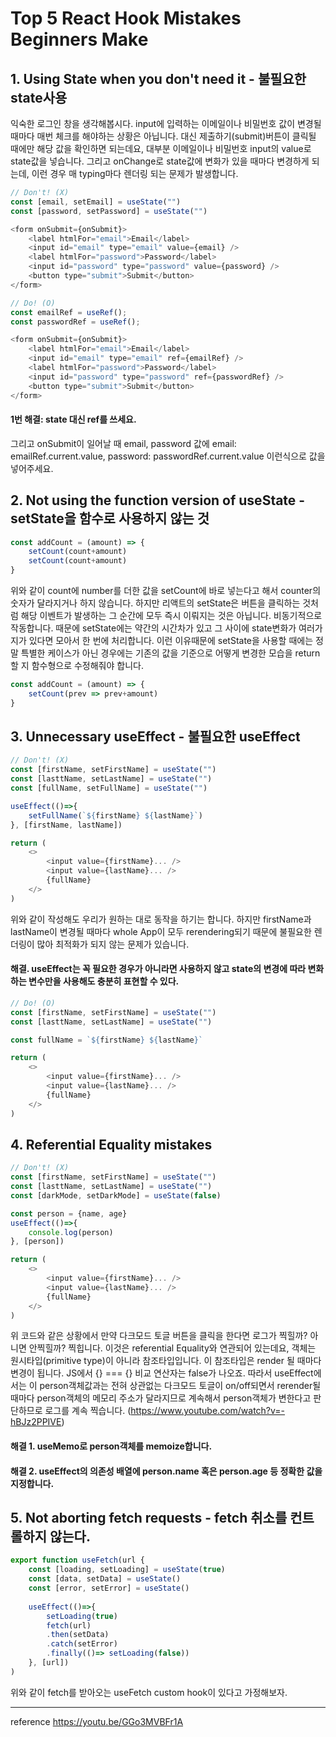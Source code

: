 # Top 5 React Hook Mistakes Beginners Make
## 1. Using State when you don't need it - 불필요한 state사용
익숙한 로그인 창을 생각해봅시다.
input에 입력하는 이메일이나 비밀번호 값이 변경될 때마다 매번 체크를 해야하는 상황은 아닙니다. 대신 제출하기(submit)버튼이 클릭될 때에만 해당 값을 확인하면 되는데요, 대부분 이메일이나 비밀번호 input의 value로 state값을 넣습니다. 그리고 onChange로 state값에 변화가 있을 때마다 변경하게 되는데, 이런 경우 매 typing마다 렌더링 되는 문제가 발생합니다.
```javascript
// Don't! (X)
const [email, setEmail] = useState("")
const [password, setPassword] = useState("")

<form onSubmit={onSubmit}>
    <label htmlFor="email">Email</label>
    <input id="email" type="email" value={email} />
    <label htmlFor="password">Password</label>
    <input id="password" type="password" value={password} />
    <button type="submit">Submit</button>
</form>
```

```javascript
// Do! (O)
const emailRef = useRef();
const passwordRef = useRef();

<form onSubmit={onSubmit}>
    <label htmlFor="email">Email</label>
    <input id="email" type="email" ref={emailRef} />
    <label htmlFor="password">Password</label>
    <input id="password" type="password" ref={passwordRef} />
    <button type="submit">Submit</button>
</form>
```
#### 1번 해결: state 대신 ref를 쓰세요.
그리고 onSubmit이 일어날 때 email, password 값에 email: emailRef.current.value, password: passwordRef.current.value
이런식으로 값을 넣어주세요.

## 2. Not using the function version of useState - setState을 함수로 사용하지 않는 것
```javascript
const addCount = (amount) => {
    setCount(count+amount)
    setCount(count+amount)
}
```
위와 같이 count에 number를 더한 값을 setCount에 바로 넣는다고 해서 counter의 숫자가 달라지거나 하지 않습니다. 하지만 리액트의 setState은 버튼을 클릭하는 것처럼 해당 이벤트가 발생하는 그 순간에 모두 즉시 이뤄지는 것은 아닙니다. 비동기적으로 작동합니다. 때문에 setState에는 약간의 시간차가 있고 그 사이에 state변화가 여러가지가 있다면 모아서 한 번에 처리합니다. 이런 이유때문에 setState을 사용할 때에는 정말 특별한 케이스가 아닌 경우에는 기존의 값을 기준으로 어떻게 변경한 모습을 return할 지 함수형으로 수정해줘야 합니다.

```javascript
const addCount = (amount) => {
    setCount(prev => prev+amount)
}
```

## 3. Unnecessary useEffect - 불필요한 useEffect
```javascript
// Don't! (X)
const [firstName, setFirstName] = useState("")
const [lasttName, setLastName] = useState("")
const [fullName, setFullName] = useState("")

useEffect(()=>{
    setFullName(`${firstName} ${lastName}`)
}, [firstName, lastName])

return (
    <>
        <input value={firstName}... />
        <input value={lastName}... />
        {fullName}
    </>
)
```
위와 같이 작성해도 우리가 원하는 대로 동작을 하기는 합니다. 하지만 firstName과 lastName이 변경될 때마다 whole App이 모두 rerendering되기 때문에 불필요한 렌더링이 많아 최적화가 되지 않는 문제가 있습니다.

#### 해결. useEffect는 꼭 필요한 경우가 아니라면 사용하지 않고 state의 변경에 따라 변화하는 변수만을 사용해도 충분히 표현할 수 있다.

```javascript
// Do! (O)
const [firstName, setFirstName] = useState("")
const [lasttName, setLastName] = useState("")

const fullName = `${firstName} ${lastName}`

return (
    <>
        <input value={firstName}... />
        <input value={lastName}... />
        {fullName}
    </>
)
```

## 4. Referential Equality mistakes
```javascript
// Don't! (X)
const [firstName, setFirstName] = useState("")
const [lasttName, setLastName] = useState("")
const [darkMode, setDarkMode] = useState(false)

const person = {name, age}
useEffect(()=>{
    console.log(person)
}, [person])

return (
    <>
        <input value={firstName}... />
        <input value={lastName}... />
        {fullName}
    </>
)
```
위 코드와 같은 상황에서 만약 다크모드 토글 버튼을 클릭을 한다면 로그가 찍힐까? 아니면 안찍힐까?
찍힙니다.
이것은 referential Equality와 연관되어 있는데요, 객체는 원시타입(primitive type)이 아니라 참조타입입니다. 이 참조타입은 render 될 때마다 변경이 됩니다. JS에서 {} === {} 비교 연산자는 false가 나오죠.
따라서 useEffect에서는 이 person객체값과는 전혀 상관없는 다크모드 토글이 on/off되면서 rerender될 때마다 person객체의 메모리 주소가 달라지므로 계속해서 person객체가 변한다고 판단하므로 로그를 계속 찍습니다.
(https://www.youtube.com/watch?v=-hBJz2PPIVE)

#### 해결 1. useMemo로 person객체를 memoize합니다.
#### 해결 2. useEffect의 의존성 배열에 person.name 혹은 person.age 등 정확한 값을 지정합니다.

## 5. Not aborting fetch requests - fetch 취소를 컨트롤하지 않는다.

```javascript
export function useFetch(url {
    const [loading, setLoading] = useState(true)
    const [data, setData] = useState()
    const [error, setError] = useState()
    
    useEffect(()=>{
        setLoading(true)
        fetch(url)
        .then(setData)
        .catch(setError)
        .finally(()=> setLoading(false))
    }, [url])
)
```
위와 같이 fetch를 받아오는 useFetch custom hook이 있다고 가정해보자.


---
reference
https://youtu.be/GGo3MVBFr1A